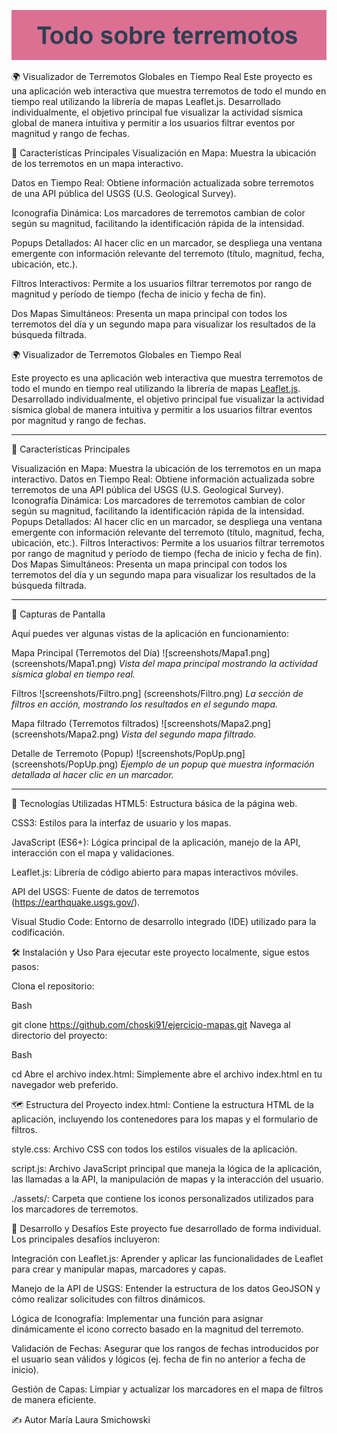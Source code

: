 ![alt text](titulo.png)

🌍 Visualizador de Terremotos Globales en Tiempo Real
Este proyecto es una aplicación web interactiva que muestra terremotos de todo el mundo en tiempo real utilizando la librería de mapas Leaflet.js. Desarrollado individualmente, el objetivo principal fue visualizar la actividad sísmica global de manera intuitiva y permitir a los usuarios filtrar eventos por magnitud y rango de fechas.

🌟 Características Principales
Visualización en Mapa: Muestra la ubicación de los terremotos en un mapa interactivo.

Datos en Tiempo Real: Obtiene información actualizada sobre terremotos de una API pública del USGS (U.S. Geological Survey).

Iconografía Dinámica: Los marcadores de terremotos cambian de color según su magnitud, facilitando la identificación rápida de la intensidad.

Popups Detallados: Al hacer clic en un marcador, se despliega una ventana emergente con información relevante del terremoto (título, magnitud, fecha, ubicación, etc.).

Filtros Interactivos: Permite a los usuarios filtrar terremotos por rango de magnitud y período de tiempo (fecha de inicio y fecha de fin).

Dos Mapas Simultáneos: Presenta un mapa principal con todos los terremotos del día y un segundo mapa para visualizar los resultados de la búsqueda filtrada.


🌍 Visualizador de Terremotos Globales en Tiempo Real

Este proyecto es una aplicación web interactiva que muestra terremotos de todo el mundo en tiempo real utilizando la librería de mapas [Leaflet.js](https://leafletjs.com/). Desarrollado individualmente, el objetivo principal fue visualizar la actividad sísmica global de manera intuitiva y permitir a los usuarios filtrar eventos por magnitud y rango de fechas.

---

🌟 Características Principales

Visualización en Mapa: Muestra la ubicación de los terremotos en un mapa interactivo.
Datos en Tiempo Real: Obtiene información actualizada sobre terremotos de una API pública del USGS (U.S. Geological Survey).
Iconografía Dinámica: Los marcadores de terremotos cambian de color según su magnitud, facilitando la identificación rápida de la intensidad.
Popups Detallados: Al hacer clic en un marcador, se despliega una ventana emergente con información relevante del terremoto (título, magnitud, fecha, ubicación, etc.).
Filtros Interactivos: Permite a los usuarios filtrar terremotos por rango de magnitud y período de tiempo (fecha de inicio y fecha de fin).
Dos Mapas Simultáneos: Presenta un mapa principal con todos los terremotos del día y un segundo mapa para visualizar los resultados de la búsqueda filtrada.

---

📸 Capturas de Pantalla

Aquí puedes ver algunas vistas de la aplicación en funcionamiento:

Mapa Principal (Terremotos del Día)
![screenshots/Mapa1.png]
(screenshots/Mapa1.png)
_Vista del mapa principal mostrando la actividad sísmica global en tiempo real._

Filtros 
![screenshots/Filtro.png]
(screenshots/Filtro.png)
_La sección de filtros en acción, mostrando los resultados en el segundo mapa._

Mapa filtrado (Terremotos filtrados)
![screenshots/Mapa2.png]
(screenshots/Mapa2.png)
_Vista del segundo mapa filtrado._

Detalle de Terremoto (Popup)
![screenshots/PopUp.png]
(screenshots/PopUp.png)
_Ejemplo de un popup que muestra información detallada al hacer clic en un marcador._

---

🚀 Tecnologías Utilizadas
HTML5: Estructura básica de la página web.

CSS3: Estilos para la interfaz de usuario y los mapas.

JavaScript (ES6+): Lógica principal de la aplicación, manejo de la API, interacción con el mapa y validaciones.

Leaflet.js: Librería de código abierto para mapas interactivos móviles.

API del USGS: Fuente de datos de terremotos (https://earthquake.usgs.gov/).

Visual Studio Code: Entorno de desarrollo integrado (IDE) utilizado para la codificación.

🛠️ Instalación y Uso
Para ejecutar este proyecto localmente, sigue estos pasos:

Clona el repositorio:

Bash

git clone <https://github.com/choski91/ejercicio-mapas.git>
Navega al directorio del proyecto:

Bash

cd <ejercicio-mapas>
Abre el archivo index.html: Simplemente abre el archivo index.html en tu navegador web preferido. 

🗺️ Estructura del Proyecto
index.html: Contiene la estructura HTML de la aplicación, incluyendo los contenedores para los mapas y el formulario de filtros.

style.css: Archivo CSS con todos los estilos visuales de la aplicación.

script.js: Archivo JavaScript principal que maneja la lógica de la aplicación, las llamadas a la API, la manipulación de mapas y la interacción del usuario.

./assets/: Carpeta que contiene los iconos personalizados utilizados para los marcadores de terremotos.

🚧 Desarrollo y Desafíos
Este proyecto fue desarrollado de forma individual. Los principales desafíos incluyeron:

Integración con Leaflet.js: Aprender y aplicar las funcionalidades de Leaflet para crear y manipular mapas, marcadores y capas.

Manejo de la API de USGS: Entender la estructura de los datos GeoJSON y cómo realizar solicitudes con filtros dinámicos.

Lógica de Iconografía: Implementar una función para asignar dinámicamente el icono correcto basado en la magnitud del terremoto.

Validación de Fechas: Asegurar que los rangos de fechas introducidos por el usuario sean válidos y lógicos (ej. fecha de fin no anterior a fecha de inicio).

Gestión de Capas: Limpiar y actualizar los marcadores en el mapa de filtros de manera eficiente.

✍️ Autor
María Laura Smichowski 
